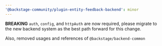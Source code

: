 ```yaml
---
'@backstage-community/plugin-entity-feedback-backend': minor
---
```


**BREAKING** `auth`, `config`, and `httpAuth` are now required, please migrate to the new backend system as the best path forward for this change.

Also, removed usages and references of `@backstage/backend-common`
